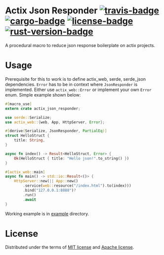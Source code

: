 # Actix Json Responder [![travis-badge][]][travis] [![cargo-badge][]][cargo] [![license-badge][]][license] [![rust-version-badge][]][rust-version]

A procedural macro to reduce json response boilerplate on actix projects.

# Usage
Prerequisite for this to work is to define actix_web, serde, serde_json dependencies.
`Error` has to be in context where `JsonResponder` is implemented. Either use `actix_web::Error`
or implement your own `Error` enum. Simple example shown below:
```rust
#[macro_use]
extern crate actix_json_responder;

use serde::Serialize;
use actix_web::{web, App, HttpServer, Error};

#[derive(Serialize, JsonResponder, PartialEq)]
struct HelloStruct {
    title: String,
}

async fn index() -> Result<HelloStruct, Error> {
    Ok(HelloStruct { title: "Hello json!".to_string() })
}

#[actix_web::main]
async fn main() -> std::io::Result<()> {
    HttpServer::new(|| App::new()
        .service(web::resource("/index.html").to(index)))
        .bind("127.0.0.1:8888")?
        .run()
        .await
}
```
Working example is in [example](./example) directory.

# License

Distributed under the terms of [MIT license](./LICENSE-MIT) and [Apache license](./LICENSE-APACHE).


[travis-badge]: https://img.shields.io/travis/eisberg-labs/actix-json-responder/master.svg?style=flat-square
[travis]: https://travis-ci.org/eisberg-labs/actix-json-responder
[cargo-badge]: https://img.shields.io/crates/v/actix-json-responder.svg?style=flat-square
[cargo]: https://crates.io/crates/actix-json-responder
[license-badge]: https://img.shields.io/badge/license-MIT/Apache--2.0-lightgray.svg?style=flat-square
[license]: #license
[rust-version-badge]: https://img.shields.io/badge/rust-1.15+-blue.svg?style=flat-square
[rust-version]: .travis.yml#L5
